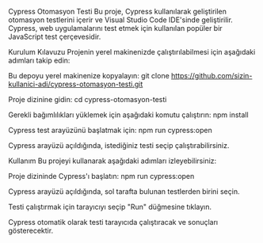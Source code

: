 Cypress Otomasyon Testi
Bu proje, Cypress kullanılarak geliştirilen otomasyon testlerini içerir ve Visual Studio Code IDE'sinde geliştirilir. Cypress, web uygulamalarını test etmek için kullanılan popüler bir JavaScript test çerçevesidir.

Kurulum Kılavuzu
Projenin yerel makinenizde çalıştırılabilmesi için aşağıdaki adımları takip edin:

Bu depoyu yerel makinenize kopyalayın:
git clone https://github.com/sizin-kullanici-adi/cypress-otomasyon-testi.git

Proje dizinine gidin:
cd cypress-otomasyon-testi

Gerekli bağımlılıkları yüklemek için aşağıdaki komutu çalıştırın:
npm install

Cypress test arayüzünü başlatmak için:
npm run cypress:open

Cypress arayüzü açıldığında, istediğiniz testi seçip çalıştırabilirsiniz.

Kullanım
Bu projeyi kullanarak aşağıdaki adımları izleyebilirsiniz:

Proje dizininde Cypress'ı başlatın:
npm run cypress:open

Cypress arayüzü açıldığında, sol tarafta bulunan testlerden birini seçin.

Testi çalıştırmak için tarayıcıyı seçip "Run" düğmesine tıklayın.

Cypress otomatik olarak testi tarayıcıda çalıştıracak ve sonuçları gösterecektir.
